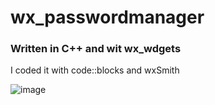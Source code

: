 # wx_passwordmanager

### Written in C++ and wit wx_wdgets

I coded it with code::blocks and wxSmith

![image](https://github.com/qwertz1312/wx_passwordmanager/assets/98673193/250363ae-65ba-47af-9d14-36f15eb6c13a)
